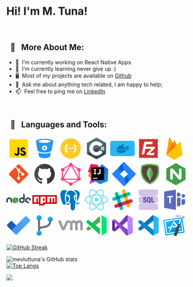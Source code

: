 # Hi! I'm M. Tuna!

<br />

## &nbsp; 🧐  &nbsp; More About Me:

- 🔭 &nbsp;I’m currently working on React Native Apps
- 🌱 &nbsp;I’m currently learning never give up :)
- 🖥 &nbsp;Most of my projects are available on [Github](https://github.com/mevluttuna?tab=repositories)
- 💬 &nbsp;Ask me about anything tech related, I am happy to help;
- 📫 &nbsp;Feel free to ping me on [LinkedIn](https://www.linkedin.com/in/mevluttuna/)

<br />

## &nbsp; 🔨  &nbsp; Languages and Tools:

 <img src="https://raw.githubusercontent.com/mevluttuna/mevluttuna/main/icons/javascript.png" alt="" height="64px"/> 
 <img src="https://raw.githubusercontent.com/mevluttuna/mevluttuna/main/icons/bitbucket.png" alt="" height="64px"/> 
 <img src="https://raw.githubusercontent.com/mevluttuna/mevluttuna/main/icons/cloud-functions.png" alt="" height="64px"/> 
 <img src="https://raw.githubusercontent.com/mevluttuna/mevluttuna/main/icons/csharp.png" alt="" height="64px"/> 
 <img src="https://raw.githubusercontent.com/mevluttuna/mevluttuna/main/icons/docket.png" alt="" height="64px"/> 
 <img src="https://raw.githubusercontent.com/mevluttuna/mevluttuna/main/icons/filezilla.png" alt="" height="64px"/> 
 <img src="https://raw.githubusercontent.com/mevluttuna/mevluttuna/main/icons/firebase.png" alt="" height="64px"/> 
 <img src="https://raw.githubusercontent.com/mevluttuna/mevluttuna/main/icons/git.png" alt="" height="64px"/> 
 <img src="https://raw.githubusercontent.com/mevluttuna/mevluttuna/main/icons/github.png" alt="" height="64px"/> 
 <img src="https://raw.githubusercontent.com/mevluttuna/mevluttuna/main/icons/graphql.png" alt="" height="64px"/> 
 <img src="https://raw.githubusercontent.com/mevluttuna/mevluttuna/main/icons/idea.png" alt="" height="64px"/> 
 <img src="https://raw.githubusercontent.com/mevluttuna/mevluttuna/main/icons/jetbrains.png" alt="" height="64px"/> 
 <img src="https://raw.githubusercontent.com/mevluttuna/mevluttuna/main/icons/jira.png" alt="" height="64px"/> 
 <img src="https://raw.githubusercontent.com/mevluttuna/mevluttuna/main/icons/mongo.png" alt="" height="64px"/> 
 <img src="https://raw.githubusercontent.com/mevluttuna/mevluttuna/main/icons/ngnix.png" alt="" height="64px"/> 
 <img src="https://raw.githubusercontent.com/mevluttuna/mevluttuna/main/icons/node.png" alt="" height="64px"/> 
 <img src="https://raw.githubusercontent.com/mevluttuna/mevluttuna/main/icons/npm.png" alt="" height="64px"/> 
 <img src="https://raw.githubusercontent.com/mevluttuna/mevluttuna/main/icons/postgresql.png" alt="" height="64px"/> 
 <img src="https://raw.githubusercontent.com/mevluttuna/mevluttuna/main/icons/react-native.png" alt="" height="64px"/> 
 <img src="https://raw.githubusercontent.com/mevluttuna/mevluttuna/main/icons/slack.png" alt="" height="64px"/> 
 <img src="https://raw.githubusercontent.com/mevluttuna/mevluttuna/main/icons/sql.png" alt="" height="64px"/> 
 <img src="https://raw.githubusercontent.com/mevluttuna/mevluttuna/main/icons/teams.png" alt="" height="64px"/> 
 <img src="https://raw.githubusercontent.com/mevluttuna/mevluttuna/main/icons/todo.png" alt="" height="64px"/> 
 <img src="https://raw.githubusercontent.com/mevluttuna/mevluttuna/main/icons/use-fork.png" alt="" height="64px"/> 
 <img src="https://raw.githubusercontent.com/mevluttuna/mevluttuna/main/icons/vm.png" alt="" height="64px"/> 
 <img src="https://raw.githubusercontent.com/mevluttuna/mevluttuna/main/icons/vs-code-insides.png" alt="" height="64px"/> 
 <img src="https://raw.githubusercontent.com/mevluttuna/mevluttuna/main/icons/vs.png" alt="" height="64px"/> 
 <img src="https://raw.githubusercontent.com/mevluttuna/mevluttuna/main/icons/vscode.png" alt="" height="64px"/> 
 <img src="https://raw.githubusercontent.com/mevluttuna/mevluttuna/main/icons/xcode.png" alt="" height="64px"/> 


<br>

[![GitHub Streak](http://github-readme-streak-stats.herokuapp.com?user=mevluttuna&hide_border=true&fire=FF5050&background=00000000&currStreakLabel=FF5050&stroke=FF5050&sideNums=404040&dates=CCCCCC&sideLabels=FF5050&ring=FF5050&currStreakNum=404040&border=DDDDDD)](https://git.io/streak-stats)

![mevluttuna's GitHub stats](https://github-readme-stats.vercel.app/api?username=mevluttuna&show_icons=true&theme=gradient&count_private=true)
<br />
[![Top Langs](https://github-readme-stats.vercel.app/api/top-langs/?username=mevluttuna&langs_count=8&layout=compact&count_private=true&card_width=445)](https://github.com/mevluttuna/github-readme-stats)

<a href="" target="_blank"> <img src="https://www.adveyer.com/wp-content/uploads/2020/05/5083e0a2a7dcaae07c142e8b87036a27.gif" width="495" /> </a>

